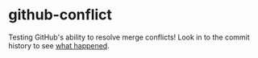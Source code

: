 # github-conflict
Testing GitHub's ability to resolve merge conflicts! Look in to the commit history to see [what happened](https://github.com/blog/2293-resolve-simple-merge-conflicts-on-github).
